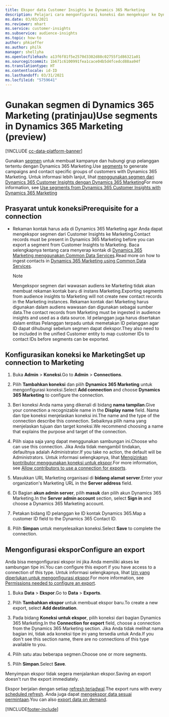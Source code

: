 ```yaml
---
title: Ekspor data Customer Insights ke Dynamics 365 Marketing
description: Pelajari cara mengonfigurasi koneksi dan mengekspor ke Dynamics 365 Marketing.
ms.date: 03/03/2021
ms.reviewer: mhart
ms.service: customer-insights
ms.subservice: audience-insights
ms.topic: how-to
author: phkieffer
ms.author: philk
manager: shellyha
ms.openlocfilehash: a13f6f81f5e2570d3302d88c02755f1d86321a01
ms.sourcegitcommit: 1b671c6100991fea1cace04b5d4fcedcd88aa94f
ms.translationtype: HT
ms.contentlocale: id-ID
ms.lasthandoff: 03/31/2021
ms.locfileid: "5759641"
---
```

# <a name="use-segments-in-dynamics-365-marketing-preview"></a><span data-ttu-id="27146-103">Gunakan segmen di Dynamics 365 Marketing (pratinjau)</span><span class="sxs-lookup"><span data-stu-id="27146-103">Use segments in Dynamics 365 Marketing (preview)</span></span>

[!INCLUDE [cc-data-platform-banner](../includes/cc-data-platform-banner.md)]

<span data-ttu-id="27146-104">Gunakan [segmen](segments.md) untuk membuat kampanye dan hubungi grup pelanggan tertentu dengan Dynamics 365 Marketing.</span><span class="sxs-lookup"><span data-stu-id="27146-104">Use [segments](segments.md) to generate campaigns and contact specific groups of customers with Dynamics 365 Marketing.</span></span> <span data-ttu-id="27146-105">Untuk informasi lebih lanjut, lihat [menggunakan segmen dari Dynamics 365 Customer Insights dengan Dynamics 365 Marketing](/dynamics365/marketing/customer-insights-segments)</span><span class="sxs-lookup"><span data-stu-id="27146-105">For more information, see [Use segments from Dynamics 365 Customer Insights with Dynamics 365 Marketing](/dynamics365/marketing/customer-insights-segments)</span></span>

## <a name="prerequisite-for-a-connection"></a><span data-ttu-id="27146-106">Prasyarat untuk koneksi</span><span class="sxs-lookup"><span data-stu-id="27146-106">Prerequisite for a connection</span></span>

- <span data-ttu-id="27146-107">Rekaman kontak harus ada di Dynamics 365 Marketing agar Anda dapat mengekspor segmen dari Customer Insights ke Marketing.</span><span class="sxs-lookup"><span data-stu-id="27146-107">Contact records must be present in Dynamics 365 Marketing before you can export a segment from Customer Insights to Marketing.</span></span> <span data-ttu-id="27146-108">Baca selengkapnya tentang cara menyerap kontak di [Dynamics 365 Marketing menggunakan Common Data Services](connect-power-query.md).</span><span class="sxs-lookup"><span data-stu-id="27146-108">Read more on how to ingest contacts in [Dynamics 365 Marketing using Common Data Services](connect-power-query.md).</span></span>

  > [!NOTE]
  > <span data-ttu-id="27146-109">Mengekspor segmen dari wawasan audiens ke Marketing tidak akan membuat rekaman kontak baru di instans Marketing.</span><span class="sxs-lookup"><span data-stu-id="27146-109">Exporting segments from audience insights to Marketing will not create new contact records in the Marketing instances.</span></span> <span data-ttu-id="27146-110">Rekaman kontak dari Marketing harus digunakan dalam audiens wawasan dan digunakan sebagai sumber data.</span><span class="sxs-lookup"><span data-stu-id="27146-110">The contact records from Marketing must be ingested in audience insights and used as a data source.</span></span> <span data-ttu-id="27146-111">Id pelanggan juga harus disertakan dalam entitas Pelanggan terpadu untuk memetakan ID pelanggan agar ID dapat dihubungi sebelum segmen dapat diekspor.</span><span class="sxs-lookup"><span data-stu-id="27146-111">They also need to be included in the unified Customer entity to map customer IDs to contact IDs before segments can be exported.</span></span>

## <a name="set-up-connection-to-marketing"></a><span data-ttu-id="27146-112">Konfigurasikan koneksi ke Marketing</span><span class="sxs-lookup"><span data-stu-id="27146-112">Set up connection to Marketing</span></span>

1. <span data-ttu-id="27146-113">Buka **Admin** > **Koneksi**.</span><span class="sxs-lookup"><span data-stu-id="27146-113">Go to **Admin** > **Connections**.</span></span>

1. <span data-ttu-id="27146-114">Pilih **Tambahkan koneksi** dan pilih **Dynamics 365 Marketing** untuk mengonfigurasi koneksi.</span><span class="sxs-lookup"><span data-stu-id="27146-114">Select **Add connection** and choose **Dynamics 365 Marketing** to configure the connection.</span></span>

1. <span data-ttu-id="27146-115">Beri koneksi Anda nama yang dikenali di bidang **nama tampilan**.</span><span class="sxs-lookup"><span data-stu-id="27146-115">Give your connection a recognizable name in the **Display name** field.</span></span> <span data-ttu-id="27146-116">Nama dan tipe koneksi menjelaskan koneksi ini.</span><span class="sxs-lookup"><span data-stu-id="27146-116">The name and the type of the connection describe this connection.</span></span> <span data-ttu-id="27146-117">Sebaiknya pilih nama yang menjelaskan tujuan dan target koneksi.</span><span class="sxs-lookup"><span data-stu-id="27146-117">We recommend choosing a name that explains the purpose and target of the connection.</span></span>

1. <span data-ttu-id="27146-118">Pilih siapa saja yang dapat menggunakan sambungan ini.</span><span class="sxs-lookup"><span data-stu-id="27146-118">Choose who can use this connection.</span></span> <span data-ttu-id="27146-119">Jika Anda tidak mengambil tindakan, defaultnya adalah Administrator.</span><span class="sxs-lookup"><span data-stu-id="27146-119">If you take no action, the default will be Administrators.</span></span> <span data-ttu-id="27146-120">Untuk informasi selengkapnya, lihat [Mengizinkan kontributor menggunakan koneksi untuk ekspor](connections.md#allow-contributors-to-use-a-connection-for-exports).</span><span class="sxs-lookup"><span data-stu-id="27146-120">For more information, see [Allow contributors to use a connection for exports](connections.md#allow-contributors-to-use-a-connection-for-exports).</span></span>

1. <span data-ttu-id="27146-121">Masukkan URL Marketing organisasi di **bidang alamat server**.</span><span class="sxs-lookup"><span data-stu-id="27146-121">Enter your organization's Marketing URL in the **Server address** field.</span></span>

1. <span data-ttu-id="27146-122">Di Bagian **akun admin server**, pilih **masuk** dan pilih akun Dynamics 365 Marketing.</span><span class="sxs-lookup"><span data-stu-id="27146-122">In the **Server admin account** section, select **Sign in** and choose a Dynamics 365 Marketing account.</span></span>

1. <span data-ttu-id="27146-123">Petakan bidang ID pelanggan ke ID kontak Dynamics 365.</span><span class="sxs-lookup"><span data-stu-id="27146-123">Map a customer ID field to the Dynamics 365 Contact ID.</span></span>

1. <span data-ttu-id="27146-124">Pilih **Simpan** untuk menyelesaikan koneksi.</span><span class="sxs-lookup"><span data-stu-id="27146-124">Select **Save** to complete the connection.</span></span> 

## <a name="configure-an-export"></a><span data-ttu-id="27146-125">Mengonfigurasi ekspor</span><span class="sxs-lookup"><span data-stu-id="27146-125">Configure an export</span></span>

<span data-ttu-id="27146-126">Anda bisa mengonfigurasi ekspor ini jika Anda memiliki akses ke sambungan tipe ini.</span><span class="sxs-lookup"><span data-stu-id="27146-126">You can configure this export if you have access to a connection of this type.</span></span> <span data-ttu-id="27146-127">Untuk informasi selengkapnya, lihat [Izin yang diperlukan untuk mengonfigurasi ekspor](export-destinations.md#set-up-a-new-export).</span><span class="sxs-lookup"><span data-stu-id="27146-127">For more information, see [Permissions needed to configure an export](export-destinations.md#set-up-a-new-export).</span></span>

1. <span data-ttu-id="27146-128">Buka **Data** > **Ekspor**.</span><span class="sxs-lookup"><span data-stu-id="27146-128">Go to **Data** > **Exports**.</span></span>

1. <span data-ttu-id="27146-129">Pilih **Tambahkan ekspor** untuk membuat ekspor baru.</span><span class="sxs-lookup"><span data-stu-id="27146-129">To create a new export, select **Add destination**.</span></span>

1. <span data-ttu-id="27146-130">Pada bidang **Koneksi untuk ekspor**, pilih koneksi dari bagian Dynamics 365 Marketing.</span><span class="sxs-lookup"><span data-stu-id="27146-130">In the **Connection for export** field, choose a connection from the Dynamics 365 Marketing section.</span></span> <span data-ttu-id="27146-131">Jika Anda tidak melihat nama bagian ini, tidak ada koneksi tipe ini yang tersedia untuk Anda.</span><span class="sxs-lookup"><span data-stu-id="27146-131">If you don't see this section name, there are no connections of this type available to you.</span></span>

1. <span data-ttu-id="27146-132">Pilih satu atau beberapa segmen.</span><span class="sxs-lookup"><span data-stu-id="27146-132">Choose one or more segments.</span></span>

1. <span data-ttu-id="27146-133">Pilih **Simpan**.</span><span class="sxs-lookup"><span data-stu-id="27146-133">Select **Save**.</span></span>

<span data-ttu-id="27146-134">Menyimpan ekspor tidak segera menjalankan ekspor.</span><span class="sxs-lookup"><span data-stu-id="27146-134">Saving an export doesn't run the export immediately.</span></span>

<span data-ttu-id="27146-135">Ekspor berjalan dengan setiap [refresh terjadwal](system.md#schedule-tab).</span><span class="sxs-lookup"><span data-stu-id="27146-135">The export runs with every [scheduled refresh](system.md#schedule-tab).</span></span> <span data-ttu-id="27146-136">Anda juga dapat [mengekspor data sesuai permintaan](export-destinations.md#run-exports-on-demand).</span><span class="sxs-lookup"><span data-stu-id="27146-136">You can also [export data on demand](export-destinations.md#run-exports-on-demand).</span></span> 

[!INCLUDE[footer-include](../includes/footer-banner.md)]
